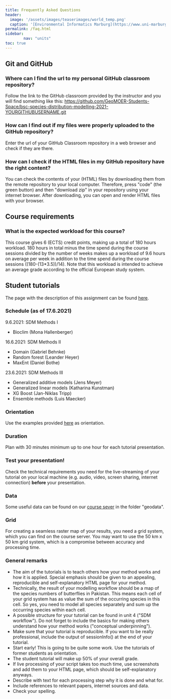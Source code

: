 ```yaml
---
title: Frequently Asked Questions
header:
  image: '/assets/images/teaserimages/world_temp.png'
  caption: '[Environmental Informatics Marburg](https://www.uni-marburg.de/en/fb19/disciplines/physisch/environmentalinformatics){:target="_blank"}'
permalink: /faq.html
sidebar:
        nav: "units" 
toc: true
---
```


## Git and GitHub

### Where can I find the url to my personal GitHub classroom repository?
Follow the link to the GitHub classroom provided by the instructor and you will find something like this:
https://github.com/GeoMOER-Students-Space/bsc-species-distribution-modelling-2021-YOURGITHUBUSERNAME.git

### How can I find out if my files were properly uploaded to the GitHub repository?
Enter the url of your GitHub Classroom repository in a web browser and check if they are there.

### How can I check if the HTML files in my GitHub repository have the right content?
You can check the contents of your (HTML) files by downloading them from the remote repository to your local computer. 
Therefore, press "code" (the green button) and then "download zip" in your repository using your internet browser.
After downloading, you can open and render HTML files with your browser.


## Course requirements

### What is the expected workload for this course?
This course gives 6 (ECTS) credit points, making up a total of 180 hours workload.
180 hours in total minus the time spend during the course sessions divided by the number of weeks makes up a workload of 9.6 hours on average per week in addition to the time spend during the course sessions ((180-(13*3.5))/14). Note that this workload is intended to achieve an average grade according to the official European study system.


## Student tutorials

The page with the description of this assignment can be found [here](https://geomoer.github.io/moer-bsc-project-seminar-SDM//unit04/unit04-05_assignment.html).

### Schedule (as of 17.6.2021)

9.6.2021: SDM Methods I
- Bioclim (Mona Hallenberger)

16.6.2021: SDM Methods II
- Domain (Gabriel Behnke)
- Random forest (Leander Heyer)
- MaxEnt (Daniel Bothe)

23.6.2021:  SDM Methods III
- Generalized additive models (Jens Meyer)
- Generalized linear models (Katharina Kunstman)
- XG Boost (Jan-Niklas Tripp)
- Ensemble methods (Luis Maecker)


### Orientation

Use the examples provided [here](https://geomoer.github.io/moer-bsc-project-seminar-SDM//unit99/student_tutorials-01_overview.html) as orientation.

### Duration 

Plan with 30 minutes minimum up to one hour for each tutorial presentation.

### Test your presentation!

Check the technical requirements you need for the live-streaming of your tutorial on your local machine (e.g. audio, video, screen sharing, internet connection) **before** your presentation.

### Data

Some useful data can be found on our [course sever](http://85.214.102.111/data) in the folder "geodata".

### Grid

For creating a seamless raster map of your results, you need a grid system, which you can find on the course server. 
You may want to use the 50 km x 50 km grid system, which is a compromise between accuracy and processing time.

### General remarks

* The aim of the tutorials is to teach others how your method works and how it is applied. Special emphasis should be given to an appealing, reproducible and self-explanatory HTML page for your method.
* Technically, the result of your modelling workflow should be a map of the species numbers of butterflies in Pakistan. 
This means each cell of your grid system has as value the sum of the occurring species in this cell. So yes, you need to model all species separately and sum up the occurring species within each cell.
* A possible structure for your tutorial can be found in unit 4 ("SDM workflow"). Do not forget to include the basics for making others understand how your method works ("conceptual underpinning").
* Make sure that your tutorial is reproducible. If you want to be really professional, include the output of sessionInfo() at the end of your tutorial.
* Start early! This is going to be quite some work. Use the tutorials of former students as orientation.
* The student tutorial will make up 50% of your overall grade.
* If live processing of your script takes too much time, use screenshots and add them to your HTML page, which should be self-explanatory anyways.
* Describe with text for each processing step why it is done and what for.
* Include references to relevant papers, internet sources and data.
* Check your spelling.


















